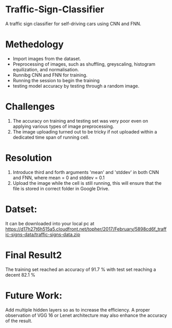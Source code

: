 # Traffic-Sign-Classifier
A traffic sign classifier for self-driving cars using CNN and FNN.
# Methedology
- Import images from the dataset.
- Preprocessing of images, such as shuffling, greyscaling, histogram equilization, and normalisation.
- Runnibg CNN and FNN for training.
- Running the session to begin the training
- testing model accuracy by testing through a random image.

# Challenges
1. The accuracy on training and testing set was very poor even on applying various types of image preprocessing.
2. The image uploading turned out to be tricky if not uploaded within a dedicated time span of running cell.

# Resolution
1. Introduce third and forth arguments 'mean' and 'stddev' in both CNN and FNN, where mean = 0 and stddev = 0.1
2. Upload the image while the cell is still running, this will ensure that the file is stored in correct folder in Google Drive.

# Datset: 
It can be downloaded into your local pc at https://d17h27t6h515a5.cloudfront.net/topher/2017/February/5898cd6f_traffic-signs-data/traffic-signs-data.zip

# Final Result2
The training set reached an accuracy of 91.7 % with test set reaching a decent 82.1 %

# Future Work:
Add multiple hidden layers so as to increase the efficiency. A proper observation of VGG 16 or Lenet architecture may also enhance the accuracy of the result.
